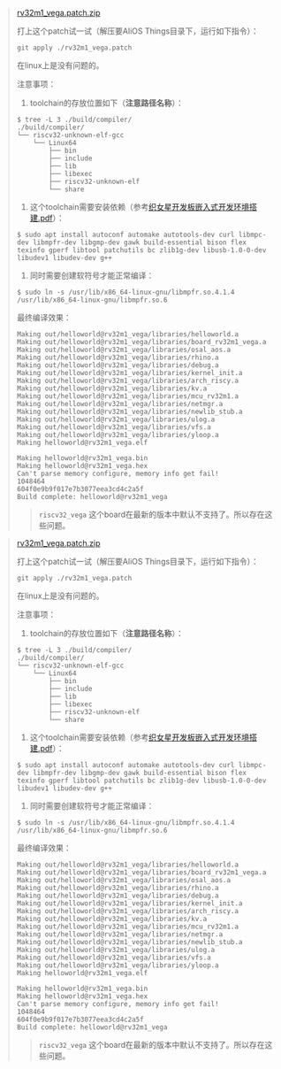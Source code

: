 > [rv32m1_vega.patch.zip](https://github.com/alibaba/AliOS-Things/files/3442479/rv32m1_vega.patch.zip)
> 
> 打上这个patch试一试（解压要AliOS Things目录下，运行如下指令）：
> 
> ```shell
> git apply ./rv32m1_vega.patch
> ```
> 
> 在linux上是没有问题的。
> 
> 注意事项：
> 
> 1. toolchain的存放位置如下（**注意路径名称**）：
> 
> ```shell
> $ tree -L 3 ./build/compiler/
> ./build/compiler/
> └── riscv32-unknown-elf-gcc
>     └── Linux64
>         ├── bin
>         ├── include
>         ├── lib
>         ├── libexec
>         ├── riscv32-unknown-elf
>         └── share
> ```
> 
> 1. 这个toolchain需要安装依赖（参考[织女星开发板嵌入式开发环境搭建.pdf](https://github.com/open-isa-cn/vega-lite/blob/master/%E7%BB%87%E5%A5%B3%E6%98%9F%E5%BC%80%E5%8F%91%E6%9D%BF%E5%B5%8C%E5%85%A5%E5%BC%8F%E5%BC%80%E5%8F%91%E7%8E%AF%E5%A2%83%E6%90%AD%E5%BB%BA.pdf)）：
> 
> ```shell
> $ sudo apt install autoconf automake autotools-dev curl libmpc-dev libmpfr-dev libgmp-dev gawk build-essential bison flex texinfo gperf libtool patchutils bc zlib1g-dev libusb-1.0-0-dev libudev1 libudev-dev g++
> ```
> 
> 1. 同时需要创建软符号才能正常编译：
> 
> ```shell
> $ sudo ln -s /usr/lib/x86_64-linux-gnu/libmpfr.so.4.1.4 /usr/lib/x86_64-linux-gnu/libmpfr.so.6
> ```
> 
> 最终编译效果：
> 
> ```
> Making out/helloworld@rv32m1_vega/libraries/helloworld.a
> Making out/helloworld@rv32m1_vega/libraries/board_rv32m1_vega.a
> Making out/helloworld@rv32m1_vega/libraries/osal_aos.a
> Making out/helloworld@rv32m1_vega/libraries/rhino.a
> Making out/helloworld@rv32m1_vega/libraries/debug.a
> Making out/helloworld@rv32m1_vega/libraries/kernel_init.a
> Making out/helloworld@rv32m1_vega/libraries/arch_riscy.a
> Making out/helloworld@rv32m1_vega/libraries/kv.a
> Making out/helloworld@rv32m1_vega/libraries/mcu_rv32m1.a
> Making out/helloworld@rv32m1_vega/libraries/netmgr.a
> Making out/helloworld@rv32m1_vega/libraries/newlib_stub.a
> Making out/helloworld@rv32m1_vega/libraries/ulog.a
> Making out/helloworld@rv32m1_vega/libraries/vfs.a
> Making out/helloworld@rv32m1_vega/libraries/yloop.a
> Making helloworld@rv32m1_vega.elf
> 
> Making helloworld@rv32m1_vega.bin
> Making helloworld@rv32m1_vega.hex
> Can't parse memory configure, memory info get fail!
> 1048464
> 604f0e9b9f017e7b3077eea3cd4c2a5f
> Build complete: helloworld@rv32m1_vega
> ```
> 
> > `riscv32_vega` 这个board在最新的版本中默认不支持了。所以存在这些问题。



> [rv32m1_vega.patch.zip](https://github.com/alibaba/AliOS-Things/files/3442479/rv32m1_vega.patch.zip)
> 
> 打上这个patch试一试（解压要AliOS Things目录下，运行如下指令）：
> 
> ```shell
> git apply ./rv32m1_vega.patch
> ```
> 
> 在linux上是没有问题的。
> 
> 注意事项：
> 
> 1. toolchain的存放位置如下（**注意路径名称**）：
> 
> ```shell
> $ tree -L 3 ./build/compiler/
> ./build/compiler/
> └── riscv32-unknown-elf-gcc
>     └── Linux64
>         ├── bin
>         ├── include
>         ├── lib
>         ├── libexec
>         ├── riscv32-unknown-elf
>         └── share
> ```
> 
> 1. 这个toolchain需要安装依赖（参考[织女星开发板嵌入式开发环境搭建.pdf](https://github.com/open-isa-cn/vega-lite/blob/master/%E7%BB%87%E5%A5%B3%E6%98%9F%E5%BC%80%E5%8F%91%E6%9D%BF%E5%B5%8C%E5%85%A5%E5%BC%8F%E5%BC%80%E5%8F%91%E7%8E%AF%E5%A2%83%E6%90%AD%E5%BB%BA.pdf)）：
> 
> ```shell
> $ sudo apt install autoconf automake autotools-dev curl libmpc-dev libmpfr-dev libgmp-dev gawk build-essential bison flex texinfo gperf libtool patchutils bc zlib1g-dev libusb-1.0-0-dev libudev1 libudev-dev g++
> ```
> 
> 1. 同时需要创建软符号才能正常编译：
> 
> ```shell
> $ sudo ln -s /usr/lib/x86_64-linux-gnu/libmpfr.so.4.1.4 /usr/lib/x86_64-linux-gnu/libmpfr.so.6
> ```
> 
> 最终编译效果：
> 
> ```
> Making out/helloworld@rv32m1_vega/libraries/helloworld.a
> Making out/helloworld@rv32m1_vega/libraries/board_rv32m1_vega.a
> Making out/helloworld@rv32m1_vega/libraries/osal_aos.a
> Making out/helloworld@rv32m1_vega/libraries/rhino.a
> Making out/helloworld@rv32m1_vega/libraries/debug.a
> Making out/helloworld@rv32m1_vega/libraries/kernel_init.a
> Making out/helloworld@rv32m1_vega/libraries/arch_riscy.a
> Making out/helloworld@rv32m1_vega/libraries/kv.a
> Making out/helloworld@rv32m1_vega/libraries/mcu_rv32m1.a
> Making out/helloworld@rv32m1_vega/libraries/netmgr.a
> Making out/helloworld@rv32m1_vega/libraries/newlib_stub.a
> Making out/helloworld@rv32m1_vega/libraries/ulog.a
> Making out/helloworld@rv32m1_vega/libraries/vfs.a
> Making out/helloworld@rv32m1_vega/libraries/yloop.a
> Making helloworld@rv32m1_vega.elf
> 
> Making helloworld@rv32m1_vega.bin
> Making helloworld@rv32m1_vega.hex
> Can't parse memory configure, memory info get fail!
> 1048464
> 604f0e9b9f017e7b3077eea3cd4c2a5f
> Build complete: helloworld@rv32m1_vega
> ```
> 
> > `riscv32_vega` 这个board在最新的版本中默认不支持了。所以存在这些问题。
